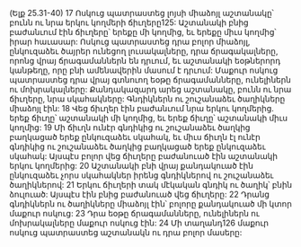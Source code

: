(Ելք 25.31-40)
17 Ոսկուց պատրաստեց լոյսի միաձոյլ աշտանակը՝ բունն ու նրա երկու կողմերի ճիւղերը125: Աշտանակի բնից բաժանւում էին ճիւղերը՝ երեքը մի կողմից, եւ երեքը միւս կողմից՝ իրար հաւասար: Ոսկուց պատրաստեց դրա բոլոր միաձոյլ, ընկուզաձեւ ծայրեր ունեցող լուսակալները, դրա ճրագակալները, որոնց վրայ ճրագամաններն են դրւում, եւ աշտանակի եօթներորդ կանթեղը, որը բնի ամենավերին մասում է դրւում: Մաքուր ոսկուց պատրաստեց դրա վրայ գտնուող եօթը ճրագամանները, ունելիներն ու մոխրակալները: Քանդակազարդ արեց աշտանակը, բունն ու նրա ճիւղերը, նրա սկահակները: Գնդիկներն ու շուշանաձեւ ծաղիկները միաձոյլ էին: 18 Վեց ճիւղեր էին բաժանւում նրա երկու կողմերից. երեք ճիւղը՝ աշտանակի մի կողմից, եւ երեք ճիւղը՝ աշտանակի միւս կողմից: 19 Մի ճիւղն ունէր գնդիկից ու շուշանաձեւ ծաղկից բաղկացած երեք ընկուզաձեւ սկահակ, եւ միւս ճիւղն էլ ունէր գնդիկից ու շուշանաձեւ ծաղկից բաղկացած երեք ընկուզաձեւ սկահակ: Այսպէս բոլոր վեց ճիւղերը բաժանուած էին աշտանակի երկու կողմերից: 20 Աշտանակի բնի վրայ քանդակուած էին ընկուզաձեւ չորս սկահակներ իրենց գնդիկներով ու շուշանաձեւ ծաղիկներով: 21 Երկու ճիւղերի տակ մէկական գնդիկ ու ծաղիկ՝ բնին ձուլուած: Այսպէս էին բնից բաժանուած վեց ճիւղերը: 22 Դրանց գնդիկներն ու ծաղիկները միաձոյլ էին՝ բոլորը քանդակուած մի կտոր մաքուր ոսկուց: 23 Դրա եօթը ճրագամանները, ունելիներն ու մոխրակալները մաքուր ոսկուց էին: 24 Մի տաղանդ126 մաքուր ոսկուց պատրաստեց աշտանակն ու դրա բոլոր մասերը:
